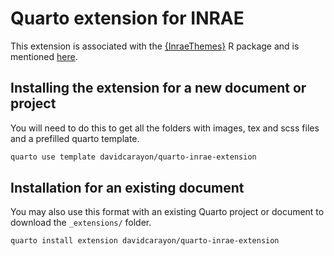 # Quarto extension for INRAE

This extension is associated with the [{InraeThemes}](https://github.com/davidcarayon/InraeThemes) R package and is mentioned [here](https://github.com/davidcarayon/InraeThemes#templates-quarto).

## Installing the extension for a new document or project

You will need to do this to get all the folders with images, tex and scss files and a prefilled quarto template.

```bash
quarto use template davidcarayon/quarto-inrae-extension
```

## Installation for an existing document

You may also use this format with an existing Quarto project or document to download the `_extensions/` folder.

```bash
quarto install extension davidcarayon/quarto-inrae-extension
```

